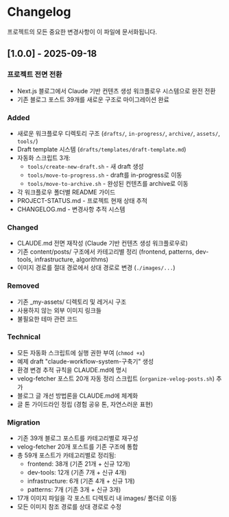 # Changelog

프로젝트의 모든 중요한 변경사항이 이 파일에 문서화됩니다.

## [1.0.0] - 2025-09-18

### 프로젝트 전면 전환
- Next.js 블로그에서 Claude 기반 컨텐츠 생성 워크플로우 시스템으로 완전 전환
- 기존 블로그 포스트 39개를 새로운 구조로 마이그레이션 완료

### Added
- 새로운 워크플로우 디렉토리 구조 (`drafts/`, `in-progress/`, `archive/`, `assets/`, `tools/`)
- Draft template 시스템 (`drafts/templates/draft-template.md`)
- 자동화 스크립트 3개:
  - `tools/create-new-draft.sh` - 새 draft 생성
  - `tools/move-to-progress.sh` - draft를 in-progress로 이동
  - `tools/move-to-archive.sh` - 완성된 컨텐츠를 archive로 이동
- 각 워크플로우 폴더별 README 가이드
- PROJECT-STATUS.md - 프로젝트 현재 상태 추적
- CHANGELOG.md - 변경사항 추적 시스템

### Changed
- CLAUDE.md 전면 재작성 (Claude 기반 컨텐츠 생성 워크플로우로)
- 기존 content/posts/ 구조에서 카테고리별 정리 (frontend, patterns, dev-tools, infrastructure, algorithms)
- 이미지 경로를 절대 경로에서 상대 경로로 변경 (`./images/...`)

### Removed
- 기존 _my-assets/ 디렉토리 및 레거시 구조
- 사용하지 않는 외부 이미지 링크들
- 불필요한 테마 관련 코드

### Technical
- 모든 자동화 스크립트에 실행 권한 부여 (`chmod +x`)
- 예제 draft "claude-workflow-system-구축기" 생성
- 환경 변경 추적 규칙을 CLAUDE.md에 명시
- velog-fetcher 포스트 20개 자동 정리 스크립트 (`organize-velog-posts.sh`) 추가
- 블로그 글 개선 방법론을 CLAUDE.md에 체계화
- 글 톤 가이드라인 정립 (경험 공유 톤, 자연스러운 표현)

### Migration
- 기존 39개 블로그 포스트를 카테고리별로 재구성
- velog-fetcher 20개 포스트를 기존 구조에 통합
- 총 59개 포스트가 카테고리별로 정리됨:
  - frontend: 38개 (기존 21개 + 신규 12개)
  - dev-tools: 12개 (기존 7개 + 신규 4개)
  - infrastructure: 6개 (기존 4개 + 신규 1개)
  - patterns: 7개 (기존 3개 + 신규 3개)
- 17개 이미지 파일을 각 포스트 디렉토리 내 images/ 폴더로 이동
- 모든 이미지 참조 경로를 상대 경로로 수정